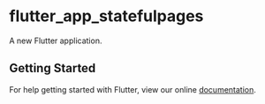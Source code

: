 # flutter_app_statefulpages

A new Flutter application.

## Getting Started

For help getting started with Flutter, view our online
[documentation](https://flutter.io/).
